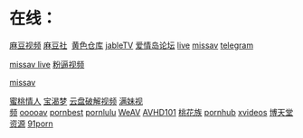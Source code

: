 # **在线：**

[麻豆视频](https://91md.me/)  [麻豆社](https://madou.club/)  [黄色仓库](http://2547ck.com/) [jableTV](http://jable.tv/) [爱情岛论坛](http://www.jamgoo.com/) [live](https://zh.live.missav.com/girls/chinese) [missav](https://missav.com/ja) [telegram](https://web.telegram.org/)

[missav live](https://zh.live.missav.com/girls/chinese) [粉逼视频](https://www.ooloo.cc/)

[missav](https://missav.com/ja)

[蜜桃情人](https://www.mtlover888.cc/) [宝渴梦](https://www.pokemod.asia/) [云盘破解视频](https://www.mdrccbig.info/) [满妹视频](https://www.1111modruba.cc/) [ooooav](http://ooooav.com/) [pornbest](https://www.pornbest.org/) [pornlulu](https://www.pornlulu.com/) [WeAV](https://weav.xyz/) [AVHD101](http://61thz.com/forum.php/) [桃花族](https://cn.ao101.sbs/watch?v=WR8mjxQGZEb/) [pornhub](https://cn.pornhub.com/video/search?search=%E5%9B%BD%E4%BA%A7) [xvideos](https://www.xvideos.com/?k=%E4%B8%AD%E5%9B%BD&top/) [博天堂资源](https://btt405.com/?s=vod-show-id-3.html/) [91porn](https://91porn.com/index.php)
